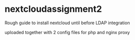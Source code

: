 # nextcloudassignment2

Rough guide to install nextcloud until before LDAP integration

uploaded together with 2 config files for php and nginx proxy
